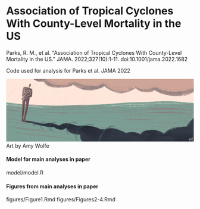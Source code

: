 # Association of Tropical Cyclones With County-Level Mortality in the US

Parks, R. M., et al. "Association of Tropical Cyclones With County-Level Mortality in the US." JAMA. 2022;327(10):1-11. doi:10.1001/jama.2022.1682

Code used for analysis for Parks et al. JAMA 2022

![image](https://github.com/rmp15/tropical_cyclones_mortality_jama/blob/main/banner/banner.jpg)
Art by Amy Wolfe

#### Model for main analyses in paper
model/model.R

#### Figures from main analyses in paper
figures/Figure1.Rmd
figures/Figures2-4.Rmd